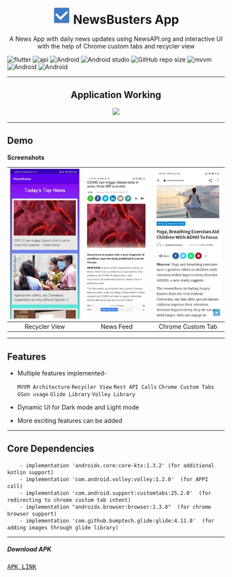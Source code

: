 # <div align="center"><img src="app/src/main/res/drawable/icon_todo.png" alt="icon" width=40>  NewsBusters App </div>


<div align="center">A News App with daily news updates using NewsAPI.org and interactive UI with the help of Chrome custom tabs and recycler view</div>

 ![flutter](https://img.shields.io/badge/kotlin-language-blue?logo=kotlin)
 ![api](https://img.shields.io/badge/NewsAPI.org-API-yellowgreen)
 ![Android](https://img.shields.io/badge/android-OS-lightgrey?logo=Android)
 ![Android studio](https://img.shields.io/badge/Android%20Studio-IDE-yellowgreen?logo=android-studio)
 ![GitHub repo size](https://img.shields.io/github/repo-size/Sachinbhola/News-App)
 ![mvvm](https://img.shields.io/badge/MVVM-Architecture-blue)
![Android]( https://img.shields.io/badge/Glide-Library-yellow)
![Android](https://img.shields.io/badge/Volley-API%20Library-red)

<hr>

 ## <div align ="center" >Application Working</div> 
<div align="center" ><img width="300" src="https://github.com/Sachinbhola/resources/blob/main/resources/newsApp.gif"/></div>

<hr>

## Demo

**Screenshots**

| ![](https://github.com/Sachinbhola/resources/blob/main/readme%20res/news-1.1.jpg) |![](https://github.com/Sachinbhola/resources/blob/main/readme%20res/news-2.jpg) | ![](https://github.com/Sachinbhola/resources/blob/main/readme%20res/news-3.jpg) | 
| :-------------:  | :-------------:  | :-------------:  |
|   Recycler View    |   News Feed     |   Chrome Custom Tab    |

<hr>

## Features

- Multiple features implemented-

  `MVVM Architecture`
  `Recycler View`
  `Rest API Calls`
  `Chrome Custom Tabs`
  `GSon usage`
  `Glide Library`
  `Volley Library`
  
  
- Dynamic UI for Dark mode and Light mode
- More exciting features can be added

<hr>

## Core Dependencies

        - implementation 'androidx.core:core-ktx:1.3.2' (for additional  kotlin support)
        - implementation 'com.android.volley:volley:1.2.0'  (for APPI call)
        - implementation 'com.android.support:customtabs:25.2.0'  (for redirecting to chrome custom tab intent)
        - implementation "androidx.browser:browser:1.3.0"  (for chrome browser support)
        - implementation 'com.github.bumptech.glide:glide:4.11.0'  (for adding images through glide library)
        
    

<hr>
  
##### Download APK
<pre><a href="https://drive.google.com/drive/folders/1hX6Ujgj2-E9XP3guAXRsJWhuWXVBH5aL?usp=sharing">APK LINK</a></pre>
